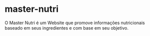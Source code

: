 # master-nutri
O Master Nutri é um Website que promove informações nutricionais baseado em seus ingredientes e com base em seu objetivo.
